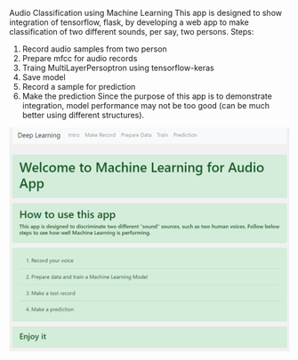 Audio Classification using Machine Learning
This app is designed to show integration of tensorflow, flask, by developing a web app to make classification of two different sounds, per say, two persons.
Steps:
1.	Record audio samples from two person
2.	Prepare mfcc for audio records
3.	Traing MultiLayerPersoptron using tensorflow-keras
4.	Save model
5.	Record a sample for prediction
6.	Make the prediction
Since the purpose of this app is to demonstrate integration, model performance may not be too good (can be much better using different structures).

![alt text](https://github.com/aslanismailgit/Audio-Classification/blob/master/images/home.png)
